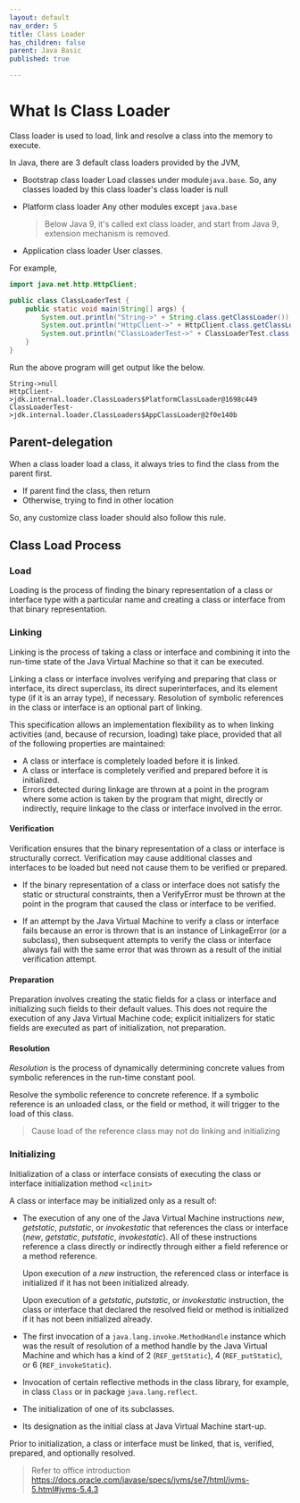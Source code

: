 ```yaml
---
layout: default
nav_order: 5
title: Class Loader
has_children: false
parent: Java Basic
published: true

---
```


# What Is Class Loader

Class loader is used to load, link and resolve a class into the memory to execute.

In Java, there are 3 default class loaders provided by the JVM,

* Bootstrap class loader
  Load classes under module`java.base`. So, any classes loaded by this class loader's class loader is null

* Platform class loader
  Any other modules except `java.base`

  > Below Java 9, it's called ext class loader, and start from Java 9, extension mechanism is removed.

* Application class loader
  User classes.

For example,

```java
import java.net.http.HttpClient;

public class ClassLoaderTest {
    public static void main(String[] args) {
        System.out.println("String->" + String.class.getClassLoader());
        System.out.println("HttpClient->" + HttpClient.class.getClassLoader());
        System.out.println("ClassLoaderTest->" + ClassLoaderTest.class.getClassLoader());
    }
}

```

Run the above program will get output like the below.

```plain
String->null
HttpClient->jdk.internal.loader.ClassLoaders$PlatformClassLoader@1698c449
ClassLoaderTest->jdk.internal.loader.ClassLoaders$AppClassLoader@2f0e140b
```

## Parent-delegation

When a class loader load a class, it always tries to find the class from the parent first.

* If parent find the class, then return
* Otherwise, trying to find in other location

So, any customize class loader should also follow this rule.

## Class Load Process

### Load

Loading is the process of finding the binary representation of a class or interface type with a particular name and creating a class or interface from that binary representation.

### Linking

Linking is the process of taking a class or interface and combining it into the run-time state of the Java Virtual Machine so that it can be executed.

Linking a class or interface involves verifying and preparing that class or interface, its direct superclass, its direct superinterfaces, and its element type (if it is an array type), if necessary. Resolution of symbolic references in the class or interface is an optional part of linking.

This specification allows an implementation flexibility as to when linking activities (and, because of recursion, loading) take place, provided that all of the following properties are maintained:

- A class or interface is completely loaded before it is linked.
- A class or interface is completely verified and prepared before it is initialized.
- Errors detected during linkage are thrown at a point in the program where some action is taken by the program that might, directly or indirectly, require linkage to the class or interface involved in the error.

#### Verification

Verification ensures that the binary representation of a class or interface is structurally correct. Verification may cause additional classes and interfaces to be loaded but need not cause them to be verified or prepared.

* If the binary representation of a class or interface does not satisfy the static or structural constraints, then a VerifyError must be thrown at the point in the program that caused the class or interface to be verified.

* If an attempt by the Java Virtual Machine to verify a class or interface fails because an error is thrown that is an instance of LinkageError (or a subclass), then subsequent attempts to verify the class or interface always fail with the same error that was thrown as a result of the initial verification attempt.

#### Preparation

Preparation involves creating the static fields for a class or interface and initializing such fields to their default values. This does not require the execution of any Java Virtual Machine code; explicit initializers for static fields are executed as part of initialization, not preparation.

#### Resolution

*Resolution* is the process of dynamically determining concrete values from symbolic references in the run-time constant pool.

Resolve the symbolic reference to concrete reference. If a symbolic reference is an unloaded class, or the field or method, it will trigger to the load of this class.

> Cause load of the reference class may not do linking and initializing

### Initializing

Initialization of a class or interface consists of executing the class or interface initialization method `<clinit>`

A class or interface may be initialized only as a result of:

- The execution of any one of the Java Virtual Machine instructions *new*, *getstatic*, *putstatic*, or *invokestatic* that references the class or interface (*new*, *getstatic*, *putstatic*, *invokestatic*). All of these instructions reference a class directly or indirectly through either a field reference or a method reference.

  Upon execution of a *new* instruction, the referenced class or interface is initialized if it has not been initialized already.

  Upon execution of a *getstatic*, *putstatic*, or *invokestatic* instruction, the class or interface that declared the resolved field or method is initialized if it has not been initialized already.

- The first invocation of a `java.lang.invoke.MethodHandle` instance which was the result of resolution of a method handle by the Java Virtual Machine and which has a kind of 2 (`REF_getStatic`), 4 (`REF_putStatic`), or 6 (`REF_invokeStatic`).

- Invocation of certain reflective methods in the class library, for example, in class `Class` or in package `java.lang.reflect`.

- The initialization of one of its subclasses.

- Its designation as the initial class at Java Virtual Machine start-up.

Prior to initialization, a class or interface must be linked, that is, verified, prepared, and optionally resolved.

> Refer to office introduction https://docs.oracle.com/javase/specs/jvms/se7/html/jvms-5.html#jvms-5.4.3

